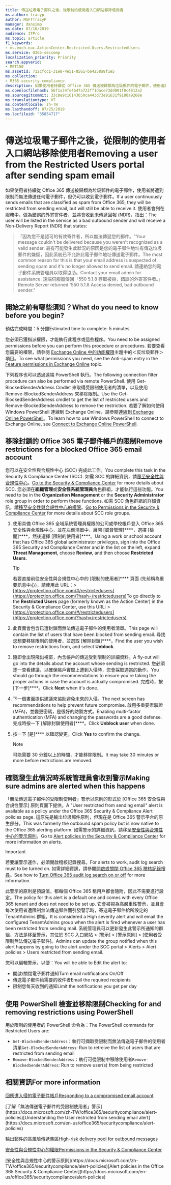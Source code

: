 ```yaml
---
title: 傳送垃圾電子郵件之後，從限制的使用者入口網站移除使用者
ms.author: tracyp
author: MSFTTracyP
manager: dansimp
ms.date: 07/10/2019
audience: ITPro
ms.topic: article
f1_keywords:
- ms.exch.eac.ActionCenter.Restricted.Users.RestrictedUsers
ms.service: O365-seccomp
localization_priority: Priority
search.appverid:
- MET150
ms.assetid: 712cfcc1-31e8-4e51-8561-b64258a8f1e5
ms.collection:
- M365-security-compliance
description: 如果使用者持續從 Office 365 傳送被歸類為垃圾郵件的電子郵件，使用者將遭到限制而無法再傳送任何郵件。
ms.openlocfilehash: 56f1a34fe4b47a722ff1dace73dd001f0c4812a2
ms.sourcegitcommit: 33c8e9c16143650ca443d73e91631f9180a9268e
ms.translationtype: HT
ms.contentlocale: zh-TW
ms.lasthandoff: 07/25/2019
ms.locfileid: "35854717"
---
```

# <a name="removing-a-user-from-the-restricted-users-portal-after-sending-spam-email"></a><span data-ttu-id="b0081-103">傳送垃圾電子郵件之後，從限制的使用者入口網站移除使用者</span><span class="sxs-lookup"><span data-stu-id="b0081-103">Removing a user from the Restricted Users portal after sending spam email</span></span>

<span data-ttu-id="b0081-104">如果使用者持續從 Office 365 傳送被歸類為垃圾郵件的電子郵件，使用者將遭到限制而無法傳送任何電子郵件，但仍可以收到電子郵件。</span><span class="sxs-lookup"><span data-stu-id="b0081-104">If a user continuously sends emails that are classified as spam from Office 365, they will be restricted from sending email, but will still be able to receive it.</span></span> <span data-ttu-id="b0081-105">使用者會列在服務中，做為錯誤的外寄寄件者，並將會收到未傳遞回報 (NDR)，指出：</span><span class="sxs-lookup"><span data-stu-id="b0081-105">The user will be listed in the service as a bad outbound sender and will receive a Non-Delivery Report (NDR) that states:</span></span>

> <span data-ttu-id="b0081-106">「因為您不是認可的有效寄件者，所以無法傳遞您的郵件。</span><span class="sxs-lookup"><span data-stu-id="b0081-106">"Your message couldn't be delivered because you weren't recognized as a valid sender.</span></span> <span data-ttu-id="b0081-107">最有可能發生此狀況的原因是您的電子郵件地址有傳送垃圾郵件的嫌疑，因此系統已不允許此電子郵件地址傳送電子郵件。</span><span class="sxs-lookup"><span data-stu-id="b0081-107">The most common reason for this is that your email address is suspected of sending spam and it's no longer allowed to send email.</span></span>  <span data-ttu-id="b0081-108">請連絡您的電子郵件系統管理員以取得協助。</span><span class="sxs-lookup"><span data-stu-id="b0081-108">Contact  your email admin for assistance.</span></span> <span data-ttu-id="b0081-109">遠端伺服器傳回「550 5.1.8 存取被拒，錯誤的外寄寄件者。」</span><span class="sxs-lookup"><span data-stu-id="b0081-109">Remote Server returned '550 5.1.8 Access denied, bad outbound sender."</span></span>

## <a name="what-do-you-need-to-know-before-you-begin"></a><span data-ttu-id="b0081-110">開始之前有哪些須知？</span><span class="sxs-lookup"><span data-stu-id="b0081-110">What do you need to know before you begin?</span></span>
<span data-ttu-id="b0081-111"><a name="sectionSection0"> </a></span><span class="sxs-lookup"><span data-stu-id="b0081-111"></span></span>

<span data-ttu-id="b0081-112">預估完成時間：5 分鐘</span><span class="sxs-lookup"><span data-stu-id="b0081-112">Estimated time to complete: 5 minutes</span></span>
  
<span data-ttu-id="b0081-113">您必須已獲指派權限，才能執行此程序或這些程序。</span><span class="sxs-lookup"><span data-stu-id="b0081-113">You need to be assigned permissions before you can perform this procedure or procedures.</span></span> <span data-ttu-id="b0081-114">若要查看您需要的權限，請參閱 [Exchange Online 中的功能權限](http://technet.microsoft.com/library/15073ce1-0917-403b-8839-02a2ebc96e16.aspx)主題中的＜反垃圾郵件＞項目。</span><span class="sxs-lookup"><span data-stu-id="b0081-114">To see what permissions you need, see the Anti-spam entry in the [Feature permissions in Exchange Online](http://technet.microsoft.com/library/15073ce1-0917-403b-8839-02a2ebc96e16.aspx) topic.</span></span>

<span data-ttu-id="b0081-115">下列程序也可以透過遠端 PowerShell 執行。</span><span class="sxs-lookup"><span data-stu-id="b0081-115">The following connection filter procedure can also be performed via remote PowerShell.</span></span> <span data-ttu-id="b0081-116">使用 Get-BlockedSenderAddress Cmdlet 來取得受限制使用者的清單，以及使用 Remove-BlockedSenderAddress 來移除限制。</span><span class="sxs-lookup"><span data-stu-id="b0081-116">Use the Get-BlockedSenderAddress cmdlet to get the list of restricted users and Remove-BlockedSenderAddress to remove the restriction.</span></span> <span data-ttu-id="b0081-117">若要了解如何使用 Windows PowerShell 連線到 Exchange Online，請參閱[連線到 Exchange Online PowerShell](https://go.microsoft.com/fwlink/p/?linkid=396554)。</span><span class="sxs-lookup"><span data-stu-id="b0081-117">To learn how to use Windows PowerShell to connect to Exchange Online, see [Connect to Exchange Online PowerShell](https://go.microsoft.com/fwlink/p/?linkid=396554).</span></span>

## <a name="remove-restrictions-for-a-blocked-office-365-email-account"></a><span data-ttu-id="b0081-118">移除封鎖的 Office 365 電子郵件帳戶的限制</span><span class="sxs-lookup"><span data-stu-id="b0081-118">Remove restrictions for a blocked Office 365 email account</span></span>

<span data-ttu-id="b0081-119">您可以在安全性與合規性中心 (SCC) 完成此工作。</span><span class="sxs-lookup"><span data-stu-id="b0081-119">You complete this task in the Security & Compliance Center (SCC).</span></span> <span data-ttu-id="b0081-120">如需 SCC 的詳細資訊，請[移至安全性與合規性中心](go-to-the-securitycompliance-center.md)。</span><span class="sxs-lookup"><span data-stu-id="b0081-120">[Go to the Security & Compliance Center](go-to-the-securitycompliance-center.md) for more details about SCC.</span></span> <span data-ttu-id="b0081-121">您必須在**組織管理**或**安全性系統管理員**角色群組，才能執行這些功能。</span><span class="sxs-lookup"><span data-stu-id="b0081-121">You need to be in the **Organization Management** or the **Security Administrator** role group in order to perform these functions.</span></span> <span data-ttu-id="b0081-122">如需 SCC 角色群組的詳細資訊，請[移至安全性與合規性中心的權限](permissions-in-the-security-and-compliance-center.md)。</span><span class="sxs-lookup"><span data-stu-id="b0081-122">[Go to Permissions in the Security & Compliance Center](permissions-in-the-security-and-compliance-center.md) for more details about SCC role groups.</span></span>

1. <span data-ttu-id="b0081-123">使用具備 Office 365 全域系統管理員權限的公司或學校帳戶登入 Office 365 安全性與合規性中心，並在左側清單中，展開 [威脅管理]\*\*\*\*，選擇 [檢閱]\*\*\*\*，然後選擇 [限制的使用者]\*\*\*\*。</span><span class="sxs-lookup"><span data-stu-id="b0081-123">Using a work or school account that has Office 365 global administrator privileges, sign into the Office 365 Security and Compliance Center and in the list on the left, expand **Threat Management**, choose **Review**, and then choose **Restricted Users**.</span></span>
    
    > [!TIP]
    > <span data-ttu-id="b0081-124">若要直接前往安全性與合規性中心中的 [限制的使用者]\*\*\*\* 頁面 (先前稱為重要訊息中心)，請使用此 URL：> [https://protection.office.com/#/restrictedusers](https://protection.office.com/?hash=/restrictedusers)</span><span class="sxs-lookup"><span data-stu-id="b0081-124">To go directly to the **Restricted Users** page (formerly known as the Action Center) in the Security &amp; Compliance Center, use this URL: > [https://protection.office.com/#/restrictedusers](https://protection.office.com/?hash=/restrictedusers)</span></span>

2. <span data-ttu-id="b0081-125">此頁面會包含已遭封鎖而無法傳送電子郵件的使用者清單。</span><span class="sxs-lookup"><span data-stu-id="b0081-125">This page will contain the list of users that have been blocked from sending email.</span></span>  <span data-ttu-id="b0081-126">尋找您想要移除限制的使用者，並選取 [解除封鎖]\*\*\*\*。</span><span class="sxs-lookup"><span data-stu-id="b0081-126">Find the user you wish to remove restrictions from, and select **Unblock**.</span></span>

3. <span data-ttu-id="b0081-127">隨即會出現飛出視窗，內含帳戶的傳送受到限制的詳細資料。</span><span class="sxs-lookup"><span data-stu-id="b0081-127">A fly-out will go into the details about the account whose sending is restricted.</span></span> <span data-ttu-id="b0081-128">您必須逐一查看建議，以確保帳戶實際上遭到入侵時，您會採取適當的動作。</span><span class="sxs-lookup"><span data-stu-id="b0081-128">You should go through the recommendations to ensure you're taking the proper actions in case the account is actually compromised.</span></span> <span data-ttu-id="b0081-129">完成時，按 [下一步]\*\*\*\*。</span><span class="sxs-lookup"><span data-stu-id="b0081-129">Click **Next** when it's done.</span></span>

4. <span data-ttu-id="b0081-130">下一個畫面提供建議來協助避免未來的入侵。</span><span class="sxs-lookup"><span data-stu-id="b0081-130">The next screen has recommendations to help prevent future compromise.</span></span> <span data-ttu-id="b0081-131">啟用多重要素驗證 (MFA)，並變更密碼，是很好的防禦方式。</span><span class="sxs-lookup"><span data-stu-id="b0081-131">Enabling multi-factor authentication (MFA) and changing the passwords are a good defense.</span></span> <span data-ttu-id="b0081-132">完成時按一下 [解除封鎖使用者]\*\*\*\*。</span><span class="sxs-lookup"><span data-stu-id="b0081-132">Click **Unblock user** when done.</span></span>

5. <span data-ttu-id="b0081-133">按一下 [是]\*\*\*\* 以確認變更。</span><span class="sxs-lookup"><span data-stu-id="b0081-133">Click **Yes** to confirm the change.</span></span>

    > [!NOTE]
    > <span data-ttu-id="b0081-134">可能需要 30 分鐘以上的時間，才能移除限制。</span><span class="sxs-lookup"><span data-stu-id="b0081-134">It may take 30 minutes or more before restrictions are removed.</span></span> 

## <a name="making-sure-admins-are-alerted-when-this-happens"></a><span data-ttu-id="b0081-135">確認發生此情況時系統管理員會收到警示</span><span class="sxs-lookup"><span data-stu-id="b0081-135">Making sure admins are alerted when this happens</span></span>

<span data-ttu-id="b0081-136">「無法傳送電子郵件的受限制使用者」警示以原則的形式於 [Office 365 安全性與合規性警示] 原則頁面下提供。</span><span class="sxs-lookup"><span data-stu-id="b0081-136">A "User restricted from sending email" alert is available as a policy under the Office 365 Security & Compliance Alert policies page.</span></span> <span data-ttu-id="b0081-137">這原先是輸出垃圾郵件原則，但現在是 Office 365 警示平台的原生部分。</span><span class="sxs-lookup"><span data-stu-id="b0081-137">This was formerly the outbound spam policy but is now native to the Office 365 alerting platform.</span></span> <span data-ttu-id="b0081-138">如需警示的詳細資訊，請移至[安全性與合規性中心的警示原則](alert-policies.md)。</span><span class="sxs-lookup"><span data-stu-id="b0081-138">Go to [Alert policies in the Security & Compliance Center](alert-policies.md) for more information on alerts.</span></span>

> [!IMPORTANT]
> <span data-ttu-id="b0081-139">若要讓警示運作，必須開啟稽核記錄搜尋。</span><span class="sxs-lookup"><span data-stu-id="b0081-139">For alerts to work, audit log search must to be turned on.</span></span> <span data-ttu-id="b0081-140">如需詳細資訊，請參閱[開啟或關閉 Office 365 稽核記錄搜尋](turn-audit-log-search-on-or-off.md)。</span><span class="sxs-lookup"><span data-stu-id="b0081-140">See how to [Turn Office 365 audit log search on or off](turn-audit-log-search-on-or-off.md) for more information.</span></span>

<span data-ttu-id="b0081-141">此警示的原則是預設值，都每個 Office 365 租用戶都會隨附，因此不需要進行設定。</span><span class="sxs-lookup"><span data-stu-id="b0081-141">The policy for this alert is a default one and comes with every Office 365 tenant and does not need to be set up.</span></span> <span data-ttu-id="b0081-142">它會被視為高嚴重性警示，並且會每次使用者遭限制無法傳送郵件而引發警示時，寄送電子郵件給所設定的 TenantAdmins 群組。</span><span class="sxs-lookup"><span data-stu-id="b0081-142">It is considered a High severity alert and will email the configured TenantAdmins group when the alert is fired whenever a user has been restricted from sending mail.</span></span> <span data-ttu-id="b0081-143">系統管理員可以更新發生此警示所通知的群組，方法是移至警示，其位於 SCC 入口網站 > [警示] > [警示原則] > [使用者受限制無法傳送電子郵件]。</span><span class="sxs-lookup"><span data-stu-id="b0081-143">Admins can update the group notified when this alert happens by going to the alert under the SCC portal > Alerts > Alert policies > Users restricted from sending email.</span></span>

<span data-ttu-id="b0081-144">您可以編輯警示，以便：</span><span class="sxs-lookup"><span data-stu-id="b0081-144">You will be able to Edit the alert to:</span></span>
- <span data-ttu-id="b0081-145">開啟/關閉電子郵件通知</span><span class="sxs-lookup"><span data-stu-id="b0081-145">Turn email notifications On/Off</span></span>
- <span data-ttu-id="b0081-146">傳送電子郵件給需要的收件者</span><span class="sxs-lookup"><span data-stu-id="b0081-146">Email the required recipients</span></span>
- <span data-ttu-id="b0081-147">限制您每天收到的通知</span><span class="sxs-lookup"><span data-stu-id="b0081-147">Limit the notifications you get per day</span></span>

## <a name="checking-for-and-removing-restrictions-using-powershell"></a><span data-ttu-id="b0081-148">使用 PowerShell 檢查並移除限制</span><span class="sxs-lookup"><span data-stu-id="b0081-148">Checking for and removing restrictions using PowerShell</span></span>
<span data-ttu-id="b0081-149">用於限制的使用者的 PowerShell 命令為：</span><span class="sxs-lookup"><span data-stu-id="b0081-149">The PowerShell commands for Restricted Users are:</span></span>
- <span data-ttu-id="b0081-150">`Get-BlockedSenderAddress`：執行可擷取受限制而無法傳送電子郵件的使用者清單</span><span class="sxs-lookup"><span data-stu-id="b0081-150">`Get-BlockedSenderAddress`: Run to retreive the list of users that are restricted from sending email</span></span>
- <span data-ttu-id="b0081-151">`Remove-BlockedSenderAddress`：執行可從限制中移除使用者</span><span class="sxs-lookup"><span data-stu-id="b0081-151">`Remove-BlockedSenderAddress`: Run to remove user(s) from being restricted</span></span>

## <a name="for-more-information"></a><span data-ttu-id="b0081-152">相關資訊</span><span class="sxs-lookup"><span data-stu-id="b0081-152">For more information</span></span>

[<span data-ttu-id="b0081-153">回應遭入侵的電子郵件帳戶</span><span class="sxs-lookup"><span data-stu-id="b0081-153">Responding to a compromised email account</span></span>](responding-to-a-compromised-email-account.md)

<span data-ttu-id="b0081-154">
  [了解「無法傳送電子郵件的受限制使用者」警示](https://docs.microsoft.com/zh-TW/office365/securitycompliance/alert-policies)</span><span class="sxs-lookup"><span data-stu-id="b0081-154">[Understanding the User restricted from sending email alert](https://docs.microsoft.com/en-us/office365/securitycompliance/alert-policies)</span></span>

[<span data-ttu-id="b0081-155">輸出郵件的高風險傳遞集區</span><span class="sxs-lookup"><span data-stu-id="b0081-155">High-risk delivery pool for outbound messages</span></span>](high-risk-delivery-pool-for-outbound-messages.md)

[<span data-ttu-id="b0081-156">安全性與合規性中心的權限</span><span class="sxs-lookup"><span data-stu-id="b0081-156">Permissions in the Security & Compliance Center</span></span>](permissions-in-the-security-and-compliance-center.md)

<span data-ttu-id="b0081-157">
  [安全性與合規性中心的警示原則](https://docs.microsoft.com/zh-TW/office365/securitycompliance/alert-policies)</span><span class="sxs-lookup"><span data-stu-id="b0081-157">[Alert policies in the Office 365 Security & Compliance Center](https://docs.microsoft.com/en-us/office365/securitycompliance/alert-policies)</span></span>
